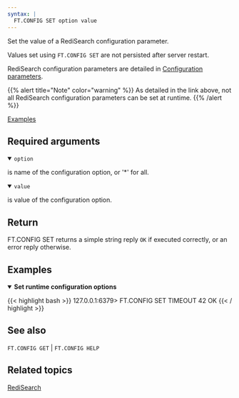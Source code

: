 ```yaml
---
syntax: |
  FT.CONFIG SET option value
---
```


Set the value of a RediSearch configuration parameter.

Values set using `FT.CONFIG SET` are not persisted after server restart.

RediSearch configuration parameters are detailed in [Configuration parameters](/docs/stack/search/configuring).

{{% alert title="Note" color="warning" %}}
As detailed in the link above, not all RediSearch configuration parameters can be set at runtime.
{{% /alert %}}

[Examples](#examples)

## Required arguments

<details open>
<summary><code>option</code></summary> 

is name of the configuration option, or '*' for all. 
</details>

<details open>
<summary><code>value</code></summary> 

is value of the configuration option. 
</details>

## Return

FT.CONFIG SET returns a simple string reply `OK` if executed correctly, or an error reply otherwise.

## Examples

<details open>
<summary><b>Set runtime configuration options</b></summary>

{{< highlight bash >}}
127.0.0.1:6379> FT.CONFIG SET TIMEOUT 42
OK
{{< / highlight >}}
</details>

## See also

`FT.CONFIG GET` | `FT.CONFIG HELP` 

## Related topics

[RediSearch](/docs/stack/search)
